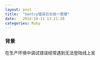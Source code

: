 ```yaml
---
layout: post
title:  "Sentry错误日志统一管理"
date:   2016-10-11 13:21:30
categories: Ruby
---
```


### 背景
在生产环境中调试错误经常遇到无法登陆线上吴
